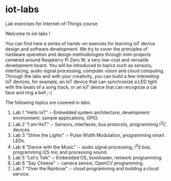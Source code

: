 # iot-labs
Lab exercises for Internet-of-Things course

Welcome to iot-labs !

You can find here a series of hands-on exercies for learning IoT device design and software development. We try to cover the principles of hardware operation and design methodologies through mini-projects centered around Raspberry Pi Zero W, a very low-cost and versatile development board. You will be introduced to topics such as sensors, interfacing, audio signal processing, computer vision and cloud computing. Through the labs and with your creativity, you can build a few interesting IoT devices, for example, an IoT device that can synchronize a LED light with the beats of a song track, or an IoT device that can recognize a cat face and ring a bell ;-)   

The following topics are covered in labs:
1. Lab 1 "Hello IoT" :- Embedded system architecture, development environment, sample applications, GPIO.
2. Lab 2 "I am HoT" :- Sensors, interfaces, bus protocols, programming I<sup>2</sup>C devices.
3. Lab 3 "Shine the Lights" :- Pulse Width Modulation, programming smart LEDs.
4. Lab 4 "Dance with the Music" :- audio signal processing, I<sup>2</sup>S bus, programming I2S mic and processing sound.
5. Lab 5 "Let's Talk" :- Embedded OS, bootloader, network programming.
6. Lab 6 "Say Cheese" :- camera sensor, OpenCV programming.
7. Lab 7 "Over the Rainbow" :- cloud programming and building a cloud service.
